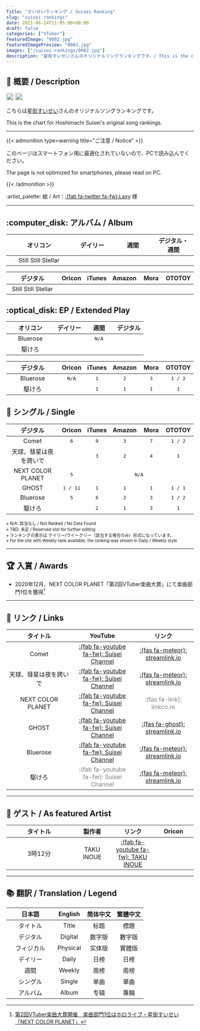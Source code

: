 ```yaml
---
Title: "すいせいランキング / Suisei Ranking"
slug: "suisei rankings"
date: 2021-06-24T11:05:00+08:00
draft: false
categories: ["VTuber"]
featuredImage: "0002.jpg"
featuredImagePreview: "0002.jpg"
images: ["/suisei-rankings/0002.jpg"]
description: "星街すいせいさんのオリジナルソングランキングです。/ This is the chart for Hoshimachi Suisei's original song rankings."
---
```


## :memo: 概要 / Description

<a href="https://twitter.com/suisei_hosimati"><img src="https://img.shields.io/badge/Twitter-@suisei__hosimati-0075bd?style=flat-square&logo=twitter" height="20"></img></a> <a href="https://www.youtube.com/channel/UC5CwaMl1eIgY8h02uZw7u8A"><img src="https://img.shields.io/badge/YouTube-Suisei%20Channel-d40000?style=flat-square&logo=youtube" height="20"></img></a>

こちらは[星街すいせい](https://twitter.com/suisei_hosimati)さんのオリジナルソングランキングです。

This is the chart for Hoshimachi Suisei's original song rankings.

<!--more-->

---

{{< admonition type=warning title="ご注意 / Notice" >}}

このページはスマートフォン用に最適化されていないので、PCで読み込んでください。

The page is not optimized for smartphones, please read on PC.

{{< /admonition >}}

:artist_palette: 絵 / Art：[:(fab fa-twitter fa-fw):Laxy](https://twitter.com/laxyiii/status/1402415053567975424) 様

---

## :computer_disk: アルバム / Album

<!--Album Oricon start-->

<table style="text-align:center; table-layout:fixed; width:100%">
	<thead>
	<tr>
		<th style="width:35%">オリコン</th>
		<th style="width:21.67%">デイリー</th>
		<th style="width:21.67%">週間</th>
		<th style="width:21.67%">デジタル・週間</th>
	</tr>	
	</thead>
	<tbody>
		<tr>
			<td>Still Still Stellar</td> <!--Title-->
			<td style="font-family:monospace"></td> <!--Phy Daily-->
			<td style="font-family:monospace"></td> <!--Phy Weekly-->
			<td style="font-family:monospace"></td> <!--Digital Weekly-->
		</tr>
	</tbody>
</table>

<!--Album Oricon end-->

<!--Album other site start-->

<table style="text-align:center; table-layout:fixed; width:100%">
	<thead>
		<tr>
			<th style="width:35%">デジタル</th>
			<th style="width:13%">Oricon</th>
			<th style="width:13%">iTunes</th>
			<th style="width:13%">Amazon</th>
			<th style="width:13%">Mora</th>
			<th style="width:13%">OTOTOY</th>
		</tr>
	</thead>
	<tbody>
		<tr>
			<td>Still Still Stellar</td> <!--Title-->
			<td style="font-family:monospace"></td> <!--Oricon-->
			<td style="font-family:monospace"></td> <!--iTunes-->
			<td style="font-family:monospace"></td> <!--Amazon-->
			<td style="font-family:monospace"></td> <!--Mora-->
			<td style="font-family:monospace"></td> <!--OTOTOY-->
		</tr>
	</tbody>
</table>

<!--Album other site end-->

## :optical_disk: EP / Extended Play

<!--EP Oricon start-->

<table style="text-align:center; table-layout:fixed; width:100%">
	<thead>
		<tr>
			<th style="width:35%">オリコン</th>
			<th style="width:21.67%">デイリー</th>
			<th style="width:21.67%">週間</th>
			<th style="width:21.67%">デジタル</th>
		</tr>
	</thead>
	<tbody>
		<tr>
			<td>Bluerose</td> <!--Title-->
			<td style="font-family:monospace" colspan=3>N/A</td>
		</tr>
		<tr>
			<td>駆けろ</td> <!--Title-->
			<td style="font-family:monospace"></td> <!--Phy Daily-->
			<td style="font-family:monospace"></td> <!--Phy Weekly-->
			<td style="font-family:monospace"></td> <!--Digital Weekly-->
		</tr>
	</tbody>
</table>

<!--EP Oricon end-->

<!--EP other site start-->

<table style="text-align:center; table-layout:fixed; width:100%">
	<thead>
		<tr>
			<th style="width:35%">デジタル</th>
			<th style="width:13%">Oricon</th>
			<th style="width:13%">iTunes</th>
			<th style="width:13%">Amazon</th>
			<th style="width:13%">Mora</th>
			<th style="width:13%">OTOTOY</th>
		</tr>
	</thead>
	<tbody>
		<tr>
			<td>Bluerose</td> <!--Title-->
			<td style="font-family:monospace">N/A</td> <!--Oricon-->
			<td style="font-family:monospace">1</td> <!--iTunes-->
			<td style="font-family:monospace">2</td> <!--Amazon-->
			<td style="font-family:monospace">3</td> <!--Mora-->
			<td style="font-family:monospace">1 / 2</td> <!--OTOTOY-->
		</tr>
		<tr>
			<td>駆けろ</td> <!--Title-->
			<td style="font-family:monospace"></td> <!--Oricon-->
			<td style="font-family:monospace">1</td> <!--iTunes-->
			<td style="font-family:monospace">1</td> <!--Amazon-->
			<td style="font-family:monospace">1</td> <!--Mora-->
			<td style="font-family:monospace">1</td> <!--OTOTOY-->
		</tr>
	</tbody>
</table>

<!--EP other site end-->

## :musical_note: シングル / Single

<table style="text-align:center; table-layout:fixed; width:100%">
	<thead>
		<tr>
			<th style="width:35%">デジタル</th>
			<th style="width:13%">Oricon</th>
			<th style="width:13%">iTunes</th>
			<th style="width:13%">Amazon</th>
			<th style="width:13%">Mora</th>
			<th style="width:13%">OTOTOY</th>
		</tr>
	</thead>
	<tbody>
		<tr>
			<td>Comet</td> <!--Title-->
			<td style="font-family:monospace">6</td> <!--Oricon-->
			<td style="font-family:monospace">9</td> <!--iTunes-->
			<td style="font-family:monospace">3</td> <!--Amazon-->
			<td style="font-family:monospace">7</td> <!--Mora-->
			<td style="font-family:monospace">1 / 2</td> <!--OTOTOY-->
		</tr>
		<tr>
			<td>天球、彗星は夜を跨いで</td> <!--Title-->
			<td style="font-family:monospace"></td> <!--Oricon-->
			<td style="font-family:monospace">3</td> <!--iTunes-->
			<td style="font-family:monospace">2</td> <!--Amazon-->
			<td style="font-family:monospace">4</td> <!--Mora-->
			<td style="font-family:monospace">1</td> <!--OTOTOY-->
		</tr>
		<tr>
			<td>NEXT COLOR PLANET</td> <!--Title-->
			<td style="font-family:monospace">5</td> <!--Oricon-->
			<td style="font-family:monospace" colspan=4>N/A</td>
		</tr>
		<tr>
			<td>GHOST</td> <!--Title-->
			<td style="font-family:monospace">1 / 11</td> <!--Oricon-->
			<td style="font-family:monospace">1</td> <!--iTunes-->
			<td style="font-family:monospace">1</td> <!--Amazon-->
			<td style="font-family:monospace">1</td> <!--Mora-->
			<td style="font-family:monospace">1 / 1</td> <!--OTOTOY-->
		</tr>
		<tr>
			<td>Bluerose</td> <!--Title-->
			<td style="font-family:monospace">5</td> <!--Oricon-->
			<td style="font-family:monospace">6</td> <!--iTunes-->
			<td style="font-family:monospace">2</td> <!--Amazon-->
			<td style="font-family:monospace">3</td> <!--Mora-->
			<td style="font-family:monospace">1 / 2</td> <!--OTOTOY-->
		</tr>
		<tr>
			<td>駆けろ</td> <!--Title-->
			<td style="font-family:monospace"></td> <!--Oricon-->
			<td style="font-family:monospace">2</td> <!--iTunes-->
			<td style="font-family:monospace">1</td> <!--Amazon-->
			<td style="font-family:monospace">3</td> <!--Mora-->
			<td style="font-family:monospace">1</td> <!--OTOTOY-->
		</tr>
	</tbody>
</table>

<p style="font-size:0.8em">
	» N/A: 該当なし / Not Ranked / No Data Found
	<br>
	» TBD: 未定 / Reserved slot for further editing
	<br>
	» ランキングの表示は デイリー/ウイークリー（該当する場合のみ）形式になっています。
	<br>
	» For the site with Weekly rank available, the ranking was shown in Daily / Weekly style
</p>

---

## :trophy: 入賞 / Awards

- 2020年12月、NEXT COLOR PLANET「第2回VTuber楽曲大賞」にて楽曲部門1位を獲得[^1]

---

## :link: リンク / Links

<table style="text-align:center; table-layout:fixed; width:100%">
	<thead>
		<tr>
			<th style="width:35%">タイトル</th>
			<th style="width:32.5%">YouTube</th>
			<th style="width:32.5%">リンク</th>
		</tr>
	</thead>
	<tbody>
		<tr>
			<td>Comet</td> <!--Title-->
			<td><a href="https://www.youtube.com/watch?v=3cqV5BKJHyk">:(fab fa-youtube fa-fw): Suisei Channel</a></td>
			<td><a href="https://suisei.streamlink.to/bluerose">:(fas fa-meteor): streamlink.io</a></td>
		</tr>
		<tr>
			<td>天球、彗星は夜を跨いで</td> <!--Title-->
			<td><a href="https://www.youtube.com/watch?v=zLak0dxBKpM">:(fab fa-youtube fa-fw): Suisei Channel</a></td>
			<td><a href="https://suisei.streamlink.to/run">:(fas fa-meteor): streamlink.io</a></td>
		</tr>
		<tr>
			<td>NEXT COLOR PLANET</td> <!--Title-->
			<td><a href="https://www.youtube.com/watch?v=vQHVGXdcqEQ">:(fab fa-youtube fa-fw): Suisei Channel</a></td>
			<td style="color:grey">:(fas fa-link): linkco.re</td>
		</tr>
		<tr>
			<td>GHOST</td> <!--Title-->
			<td><a href="https://www.youtube.com/watch?v=IKKar5SS29E">:(fab fa-youtube fa-fw): Suisei Channel</a></td>
			<td><a href="https://suisei.streamlink.to/GHOST">:(fas fa-ghost): streamlink.io</a></td>
		</tr>
		<tr>
			<td>Bluerose</td> <!--Title-->
			<td><a href="https://www.youtube.com/watch?v=ZfDYRy17CBY">:(fab fa-youtube fa-fw): Suisei Channel</a></td>
			<td><a href="https://suisei.streamlink.to/bluerose">:(fas fa-meteor): streamlink.io</a></td>
		</tr>
		<tr>
			<td>駆けろ</td> <!--Title-->
			<td style="color:grey">:(fab fa-youtube fa-fw): Suisei Channel</td>
			<td><a href="https://suisei.streamlink.to/run">:(fas fa-meteor): streamlink.io</a></td>
		</tr>
	</tbody>
</table>

---

## :microphone: ゲスト / As featured Artist

<table style="text-align:center; table-layout:fixed; width:100%">
	<thead>
	<tr>
		<th style="width:35%">タイトル</th>
		<th style="width:21.67%">製作者</th>
		<th style="width:21.67%">リンク</th>
		<th style="width:21.67%">Oricon</th>
	</tr>
	</thead>
	<tbody>
		<tr>
			<td>3時12分</td> <!--Title-->
			<td>TAKU INOUE</td> <!--Producer-->
			<td><a href="">:(fab fa-youtube fa-fw): TAKU INOUE</a></td> <!--Link-->
			<td style="font-family:monospace"></td> <!--Oricon-->
		</tr>
	</tbody>
</table>

---

## :books: 翻訳 / Translation / Legend

<table style="text-align:center; table-layout:fixed; width:100%">
	<thead>
		<tr>
			<th style="width:35%">日本語</th>
			<th style="width:21.67%">English</th>
			<th style="width:21.67%">简体中文</th>
			<th style="width:21.67%">繁體中文</th>
		</tr>
	</thead>
	<tbody>
		<tr>
			<td>タイトル</td>
			<td>Title</td>
			<td>标题</td>
			<td>標題</td>
		</tr>
		<tr>
			<td>デジタル</td>
			<td>Digital</td>
			<td>数字版</td>
			<td>數字版</td>
		</tr>
		<tr>
			<td>フィジカル</td>
			<td>Physical</td>
			<td>实体版</td>
			<td>實體版</td>
		</tr>
		<tr>
			<td>デイリー</td>
			<td>Daily</td>
			<td>日榜</td>
			<td>日榜</td>
		</tr>
		<tr>
			<td>週間</td>
			<td>Weekly</td>
			<td>周榜</td>
			<td>周榜</td>
		</tr>
		<tr>
			<td>シングル</td>
			<td>Single</td>
			<td>单曲</td>
			<td>單曲</td>
		</tr>
		<tr>
			<td>アルバム</td>
			<td>Album</td>
			<td>专辑</td>
			<td>專輯</td>
		</tr>
	</tbody>
</table>

[^1]: [第2回VTuber楽曲大賞開催　楽曲部門1位はホロライブ・星街すいせい「NEXT COLOR PLANET」](https://panora.tokyo/archives/14764)
